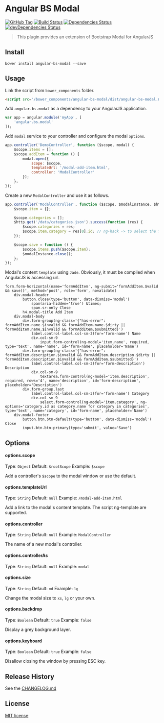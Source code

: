 # Angular BS Modal
[![GitHub Tag][github-tag-image]][github-tag-url]
[![Build Status][travis-image]][travis-url]
[![Dependencies Status][david-image]][david-url]
[![devDependencies Status][david-dev-image]][david-dev-url]

> This plugin provides an extension of Bootstrap Modal for AngularJS

## Install

```shell
bower install angular-bs-modal --save
```

## Usage

Link the script from `bower_components` folder.

```html
<script src="/bower_components/angular-bs-modal/dist/angular-bs-modal.min.js"></script>
```

Add `angular.bs.modal` as a dependency to your AngularJS application.

```js
var app = angular.module('myApp', [
    'angular.bs.modal'
]);
```

Add `modal` service to your controller and configure the modal `options`.

```js
app.controller('DemoController', function ($scope, modal) {
    $scope.items = [];
    $scope.addItem = function () {
        modal.open({
            scope: $scope,
            templateUrl: '/modal-add-item.html',
            controller: 'ModalController'
        });
    };
});
```

Create a new `ModalController` and use it as follows.

```js
app.controller('ModalController', function ($scope, $modalInstance, $http) {
    $scope.item = {};

    $scope.categories = [];
    $http.get('/data/categories.json').success(function (res) {
        $scope.categories = res;
        $scope.item.category = res[0].id; // ng-hack -> to select the first item
    });

    $scope.save = function () {
        $scope.items.push($scope.item);
        $modalInstance.close();
    };
});
```

Modal's content `template` using `Jade`. Obviously, it must be compiled when AngularJS is accessing url.

```jade
form.form-horizontal(name='formAddItem', ng-submit='formAddItem.$valid && save()', method='post', role='form', novalidate)
    div.modal-header
        button.close(type='button', data-dismiss='modal')
            span(aria-hidden='true') &times;
            span.sr-only Close
        h4.modal-title Add Item
    div.modal-body
        div.form-group(ng-class='{"has-error": formAddItem.name.$invalid && formAddItem.name.$dirty || formAddItem.name.$invalid && formAddItem.$submitted}')
            label.control-label.col-sm-3(for='form-name') Name
            div.col-sm-9
                input.form-control(ng-model='item.name', required, type='text', name='name', id='form-name', placeholder='Name')
        div.form-group(ng-class='{"has-error": formAddItem.description.$invalid && formAddItem.description.$dirty || formAddItem.description.$invalid && formAddItem.$submitted}')
            label.control-label.col-sm-3(for='form-description') Description
            div.col-sm-9
                textarea.form-control(ng-model='item.description', required, rows='4', name='description', id='form-description', placeholder='Description')
        div.form-group.last
            label.control-label.col-sm-3(for='form-name') Category
            div.col-sm-9
                select.form-control(ng-model='item.category', ng-options='category.id as category.name for category in categories', type='text', name='category', id='form-name', placeholder='Name')
    div.modal-footer
        button.btn.btn-default(type='button', data-dismiss='modal') Close
        input.btn.btn-primary(type='submit', value='Save')
```

## Options

#### options.scope

Type: `Object`
Default: `$rootScope`
Example: `$scope`

Add a controller's `$scope` to the modal window or use the default.

#### options.templateUrl

Type: `String`
Default: `null`
Example: `/modal-add-item.html`

Add a link to the modal's content template. The script ng-template are supported.

#### options.controller

Type: `String`
Default: `null`
Example: `ModalController`

The name of a new modal's controller.

#### options.controllerAs

Type: `String`
Default: `null`
Example: `modal`

#### options.size

Type: `String`
Default: `md`
Example: `lg`

Change the modal size to `xs`, `lg` or your own.

#### options.backdrop

Type: `Boolean`
Default: `true`
Example: `false`

Display a grey background layer.

#### options.keyboard

Type: `Boolean`
Default: `true`
Example: `false`

Disallow closing the window by pressing ESC key.

## Release History

See the [CHANGELOG.md](https://github.com/martinjezek/angular-bs-modal/blob/master/CHANGELOG.md)

## License

[MIT license](https://raw.githubusercontent.com/martinjezek/angular-bs-modal/master/LICENSE)

[github-tag-image]: http://img.shields.io/github/tag/martinjezek/angular-bs-modal.svg?style=flat
[github-tag-url]: https://github.com/martinjezek/angular-bs-modal/tags
[travis-image]: http://img.shields.io/travis/martinjezek/angular-bs-modal.svg?style=flat
[travis-url]: https://travis-ci.org/martinjezek/angular-bs-modal
[david-image]: http://img.shields.io/david/martinjezek/angular-bs-modal.svg?style=flat
[david-url]: https://david-dm.org/martinjezek/angular-bs-modal#info=dependencies
[david-dev-image]: http://img.shields.io/david/dev/martinjezek/angular-bs-modal.svg?style=flat
[david-dev-url]: https://david-dm.org/martinjezek/angular-bs-modal#info=devDependencies

